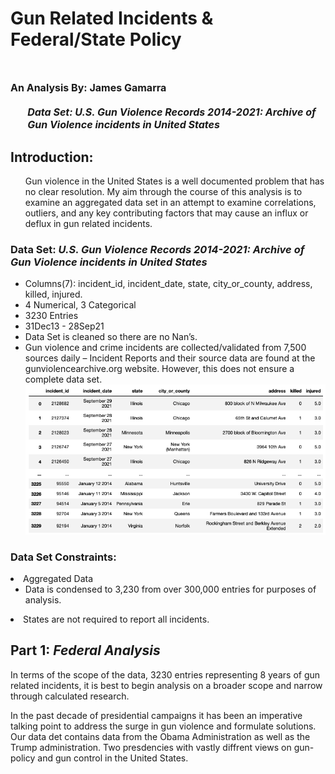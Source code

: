 # Gun Related Incidents & Federal/State Policy
# <font size="3"> An Analysis By: James Gamarra <ul><em> Data Set: U.S. Gun Violence Records 2014-2021: Archive of Gun Violence incidents in United States</em></ul></font> 
<h2>Introduction:</h2>
    <ul><p>Gun violence in the United States is a well documented problem that has no clear resolution. My aim through the course of this analysis is to examine an aggregated data set in an attempt to examine correlations, outliers, and any key contributing factors that may cause an influx or deflux in gun related incidents.
    </p> 
    </ul>

<h3>Data Set: <em>U.S. Gun Violence Records 2014-2021: Archive of Gun Violence incidents in United States</em></h3>
<ul>
    <li>
    Columns(7): incident_id, incident_date, state, city_or_county, address, killed, injured.
    </li>
    <li>
    4 Numerical, 3 Categorical
    </li>
    <li>
    3230 Entries
    </li>
    <li>
    31Dec13 - 28Sep21
    </li>
    <li>
    Data Set is cleaned so there are no Nan’s.
    </li>
    <li>
     Gun violence  and crime incidents are collected/validated from 7,500 sources daily – Incident Reports and their source data are found at the gunviolencearchive.org website. However, this does not ensure a complete data set. 
    </li>
    <img src="data/images/DataFrame.png" alt="Data Frame PNG" title="Title" />
</ul>
<h3>Data Set Constraints:</h3>
<li>Aggregated Data
    <ul>
        <li>Data is condensed to 3,230 from over 300,000 entries for purposes of analysis.</li>
    </ul>
</li>
<li>
    States are not required to report all incidents.
</li>
<h2> Part 1:<em> Federal Analysis</em>
</h2>
<p>
In terms of the scope of the data, 3230 entries representing 8 years of gun related incidents, it is best to begin analysis on a broader scope and narrow through calculated research.
</p>
<p>
In the past decade of presidential campaigns it has been an imperative talking point to address the surge in gun violence and formulate solutions. Our data det contains data from the Obama Administration as well as the Trump administration. Two presdencies with vastly diffrent views on gun-policy and gun control in the United States. 
</p>


